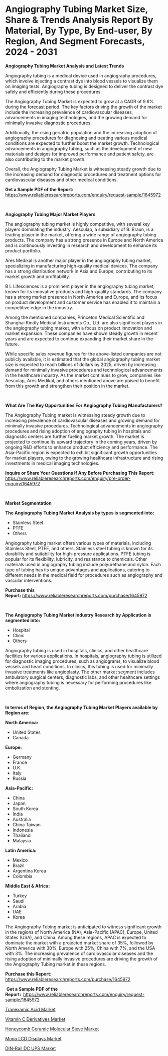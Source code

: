 <p><h1>Angiography Tubing Market Size, Share & Trends Analysis Report By Material, By Type, By End-user, By Region, And Segment Forecasts, 2024 - 2031</h1></p><p><strong>Angiography Tubing Market Analysis and Latest Trends</strong></p>
<p><p>Angiography tubing is a medical device used in angiography procedures, which involve injecting a contrast dye into blood vessels to visualize them on imaging tests. Angiography tubing is designed to deliver the contrast dye safely and efficiently during these procedures.</p><p>The Angiography Tubing Market is expected to grow at a CAGR of 9.6% during the forecast period. The key factors driving the growth of the market include the increasing prevalence of cardiovascular diseases, advancements in imaging technologies, and the growing demand for minimally invasive diagnostic procedures.</p><p>Additionally, the rising geriatric population and the increasing adoption of angiography procedures for diagnosing and treating various medical conditions are expected to further boost the market growth. Technological advancements in angiography tubing, such as the development of new materials and designs for improved performance and patient safety, are also contributing to the market growth.</p><p>Overall, the Angiography Tubing Market is witnessing steady growth due to the increasing demand for diagnostic procedures and treatment options for cardiovascular diseases and other medical conditions.</p></p>
<p><strong>Get a Sample PDF of the Report:&nbsp;</strong> <a href="https://www.reliableresearchreports.com/enquiry/request-sample/1645972">https://www.reliableresearchreports.com/enquiry/request-sample/1645972</a></p>
<p>&nbsp;</p>
<p><strong>Angiography Tubing Major Market Players</strong></p>
<p><p>The angiography tubing market is highly competitive, with several key players dominating the industry. Aesculap, a subsidiary of B. Braun, is a leading player in the market, offering a wide range of angiography tubing products. The company has a strong presence in Europe and North America and is continuously investing in research and development to enhance its product portfolio.</p><p>Ares Medikal is another major player in the angiography tubing market, specializing in manufacturing high-quality medical devices. The company has a strong distribution network in Asia and Europe, contributing to its market growth and profitability.</p><p>B L Lifesciences is a prominent player in the angiography tubing market, known for its innovative products and high-quality standards. The company has a strong market presence in North America and Europe, and its focus on product development and customer service has enabled it to maintain a competitive edge in the industry.</p><p>Among the mentioned companies, Princeton Medical Scientific and Shanghai Kindly Medical Instruments Co., Ltd. are also significant players in the angiography tubing market, with a focus on product innovation and market expansion. These companies have shown steady growth in recent years and are expected to continue expanding their market share in the future.</p><p>While specific sales revenue figures for the above-listed companies are not publicly available, it is estimated that the global angiography tubing market size is expected to reach billions of dollars by 2025, driven by increasing demand for minimally invasive procedures and technological advancements in the healthcare industry. As the market continues to grow, companies like Aesculap, Ares Medikal, and others mentioned above are poised to benefit from this growth and strengthen their position in the market.</p></p>
<p>&nbsp;</p>
<p><strong>What Are The Key Opportunities For Angiography Tubing Manufacturers?</strong></p>
<p><p>The Angiography Tubing market is witnessing steady growth due to increasing prevalence of cardiovascular diseases and growing demand for minimally invasive procedures. Technological advancements in angiography procedures and rising adoption of angiography tubing in hospitals and diagnostic centers are further fueling market growth. The market is projected to continue its upward trajectory in the coming years, driven by ongoing R&D efforts to enhance product efficiency and performance. The Asia-Pacific region is expected to exhibit significant growth opportunities for market players, owing to the growing healthcare infrastructure and rising investments in medical imaging technologies.</p></p>
<p><strong>Inquire or Share Your Questions If Any Before Purchasing This Report:</strong> <a href="https://www.reliableresearchreports.com/enquiry/pre-order-enquiry/1645972">https://www.reliableresearchreports.com/enquiry/pre-order-enquiry/1645972</a></p>
<p>&nbsp;</p>
<p><strong>Market Segmentation</strong></p>
<p><strong>The Angiography Tubing Market Analysis by types is segmented into:</strong></p>
<p><ul><li>Stainless Steel</li><li>PTFE</li><li>Others</li></ul></p>
<p><p>Angiography tubing market offers various types of materials, including Stainless Steel, PTFE, and others. Stainless steel tubing is known for its durability and suitability for high-pressure applications. PTFE tubing is popular for its flexibility, lubricity, and resistance to chemicals. Other materials used in angiography tubing include polyurethane and nylon. Each type of tubing has its unique advantages and applications, catering to different needs in the medical field for procedures such as angiography and vascular interventions.</p></p>
<p><strong>Purchase this Report:&nbsp;</strong><a href="https://www.reliableresearchreports.com/purchase/1645972">https://www.reliableresearchreports.com/purchase/1645972</a></p>
<p>&nbsp;</p>
<p><strong>The Angiography Tubing Market Industry Research by Application is segmented into:</strong></p>
<p><ul><li>Hospital</li><li>Clinic</li><li>Others</li></ul></p>
<p><p>Angiography tubing is used in hospitals, clinics, and other healthcare facilities for various applications. In hospitals, angiography tubing is utilized for diagnostic imaging procedures, such as angiograms, to visualize blood vessels and heart conditions. In clinics, this tubing is used for minimally invasive treatments like angioplasty. The other market segment includes ambulatory surgical centers, diagnostic labs, and other healthcare settings where angiography tubing is necessary for performing procedures like embolization and stenting.</p></p>
<p>&nbsp;</p>
<p><strong>In terms of Region, the Angiography Tubing Market Players available by Region are:</strong></p>
<p>
    <p> <strong> North America: </strong>
        <ul>
            <li>United States</li>
            <li>Canada</li>
        </ul>
        </p> 
    <p> <strong> Europe: </strong>
        <ul>
            <li>Germany</li>
            <li>France</li>
            <li>U.K.</li>
            <li>Italy</li>
            <li>Russia</li>
        </ul>
        </p> 
    <p> <strong> Asia-Pacific: </strong>
        <ul>
            <li>China</li>
            <li>Japan</li>
            <li>South Korea</li>
            <li>India</li>
            <li>Australia</li>
            <li>China Taiwan</li>
            <li>Indonesia</li>
            <li>Thailand</li>
            <li>Malaysia</li>
        </ul>
        </p> 
    <p> <strong> Latin America: </strong>
        <ul>
            <li>Mexico</li>
            <li>Brazil</li>
            <li>Argentina Korea</li>
            <li>Colombia</li>
        </ul>
        </p> 
    <p> <strong> Middle East & Africa: </strong>
        <ul>
            <li>Turkey</li>
            <li>Saudi</li>
            <li>Arabia</li>
            <li>UAE</li>
            <li>Korea</li>
        </ul>
    </p>
    </p>
<p><p>The Angiography Tubing market is anticipated to witness significant growth in the regions of North America (NA), Asia-Pacific (APAC), Europe, United States (USA), and China. Among these regions, APAC is expected to dominate the market with a projected market share of 35%, followed by North America with 30%, Europe with 25%, China with 7%, and the USA with 3%. The increasing prevalence of cardiovascular diseases and the rising adoption of minimally invasive procedures are driving the growth of the Angiography Tubing market in these regions.</p></p>
<p><strong>Purchase this Report: </strong><a href="https://www.reliableresearchreports.com/purchase/1645972">https://www.reliableresearchreports.com/purchase/1645972</a></p>
<p>&nbsp;<strong>Get a Sample PDF of the Report:&nbsp;&nbsp;</strong><a href="https://www.reliableresearchreports.com/enquiry/request-sample/1645972">https://www.reliableresearchreports.com/enquiry/request-sample/1645972</a></p>
<p><strong></strong></p>
<p><p><a href="https://view.publitas.com/reportprime-1/tranexamic-acid-market-research-report-provides-thorough-industry-overview-which-offers-an-in-depth-analysis-of-product-trends-and-new-market-divisions/">Tranexamic Acid Market</a></p><p><a href="https://view.publitas.com/reportprime-1/vitamin-c-derivatives-market-challenges-opportunities-and-growth-drivers-and-major-market-players-forecasted-for-period-from-2024-2031/">Vitamin C Derivatives Market</a></p><p><a href="https://summer-dogwood-3e9.notion.site/Honeycomb-Ceramic-Molecular-Sieve-Market-Research-Report-Provides-Critical-Insights-that-can-help-Sh-0ac6c2a2095b46ab91bf6b1b5fca6a3a">Honeycomb Ceramic Molecular Sieve Market</a></p><p><a href="https://lydian-appliance-61d.notion.site/Mono-LCD-Displays-Market-Size-Furnishes-Valuable-Information-Encompassing-Market-Share-Market-Trend-29758050c2284c7fbabae4c2d0c560f5">Mono LCD Displays Market</a></p><p><a href="https://forested-sushi-9b0.notion.site/DIN-Rail-DC-UPS-Market-Challenges-Opportunities-and-Growth-Drivers-and-Major-Market-Players-forec-f7cc7364df994bea948d274ded431fcb">DIN-Rail DC UPS Market</a></p></p>